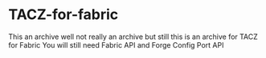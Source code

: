 # TACZ-for-fabric
This an archive well not really an archive but still this is an archive for TACZ for Fabric
You will still need Fabric API and Forge Config Port API
